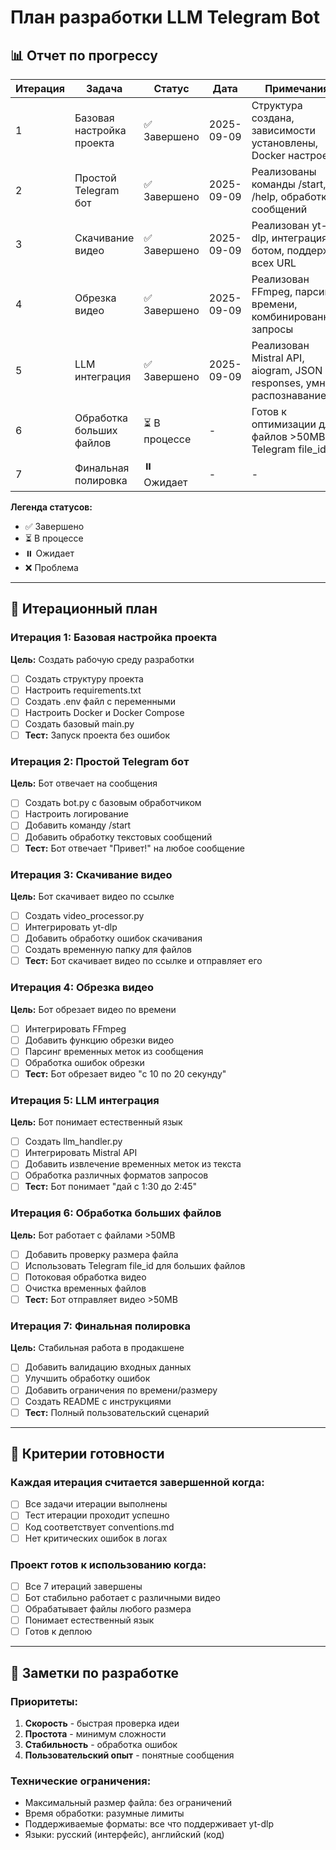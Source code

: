 # План разработки LLM Telegram Bot

## 📊 Отчет по прогрессу

| Итерация | Задача                    | Статус        | Дата       | Примечания                                                           |
| -------- | ------------------------- | ------------- | ---------- | -------------------------------------------------------------------- |
| 1        | Базовая настройка проекта | ✅ Завершено  | 2025-09-09 | Структура создана, зависимости установлены, Docker настроен          |
| 2        | Простой Telegram бот      | ✅ Завершено  | 2025-09-09 | Реализованы команды /start, /help, обработка сообщений               |
| 3        | Скачивание видео          | ✅ Завершено  | 2025-09-09 | Реализован yt-dlp, интеграция с ботом, поддержка всех URL            |
| 4        | Обрезка видео             | ✅ Завершено  | 2025-09-09 | Реализован FFmpeg, парсинг времени, комбинированные запросы          |
| 5        | LLM интеграция            | ✅ Завершено  | 2025-09-09 | Реализован Mistral API, aiogram, JSON responses, умное распознавание |
| 6        | Обработка больших файлов  | ⏳ В процессе | -          | Готов к оптимизации для файлов >50MB с Telegram file_id              |
| 7        | Финальная полировка       | ⏸️ Ожидает    | -          | -                                                                    |

**Легенда статусов:**

- ✅ Завершено
- ⏳ В процессе
- ⏸️ Ожидает
- ❌ Проблема

---

## 🚀 Итерационный план

### Итерация 1: Базовая настройка проекта

**Цель:** Создать рабочую среду разработки

- [ ] Создать структуру проекта
- [ ] Настроить requirements.txt
- [ ] Создать .env файл с переменными
- [ ] Настроить Docker и Docker Compose
- [ ] Создать базовый main.py
- [ ] **Тест:** Запуск проекта без ошибок

### Итерация 2: Простой Telegram бот

**Цель:** Бот отвечает на сообщения

- [ ] Создать bot.py с базовым обработчиком
- [ ] Настроить логирование
- [ ] Добавить команду /start
- [ ] Добавить обработку текстовых сообщений
- [ ] **Тест:** Бот отвечает "Привет!" на любое сообщение

### Итерация 3: Скачивание видео

**Цель:** Бот скачивает видео по ссылке

- [ ] Создать video_processor.py
- [ ] Интегрировать yt-dlp
- [ ] Добавить обработку ошибок скачивания
- [ ] Создать временную папку для файлов
- [ ] **Тест:** Бот скачивает видео по ссылке и отправляет его

### Итерация 4: Обрезка видео

**Цель:** Бот обрезает видео по времени

- [ ] Интегрировать FFmpeg
- [ ] Добавить функцию обрезки видео
- [ ] Парсинг временных меток из сообщения
- [ ] Обработка ошибок обрезки
- [ ] **Тест:** Бот обрезает видео "с 10 по 20 секунду"

### Итерация 5: LLM интеграция

**Цель:** Бот понимает естественный язык

- [ ] Создать llm_handler.py
- [ ] Интегрировать Mistral API
- [ ] Добавить извлечение временных меток из текста
- [ ] Обработка различных форматов запросов
- [ ] **Тест:** Бот понимает "дай с 1:30 до 2:45"

### Итерация 6: Обработка больших файлов

**Цель:** Бот работает с файлами >50MB

- [ ] Добавить проверку размера файла
- [ ] Использовать Telegram file_id для больших файлов
- [ ] Потоковая обработка видео
- [ ] Очистка временных файлов
- [ ] **Тест:** Бот отправляет видео >50MB

### Итерация 7: Финальная полировка

**Цель:** Стабильная работа в продакшене

- [ ] Добавить валидацию входных данных
- [ ] Улучшить обработку ошибок
- [ ] Добавить ограничения по времени/размеру
- [ ] Создать README с инструкциями
- [ ] **Тест:** Полный пользовательский сценарий

---

## 🎯 Критерии готовности

### Каждая итерация считается завершенной когда:

- [ ] Все задачи итерации выполнены
- [ ] Тест итерации проходит успешно
- [ ] Код соответствует conventions.md
- [ ] Нет критических ошибок в логах

### Проект готов к использованию когда:

- [ ] Все 7 итераций завершены
- [ ] Бот стабильно работает с различными видео
- [ ] Обрабатывает файлы любого размера
- [ ] Понимает естественный язык
- [ ] Готов к деплою

---

## 📝 Заметки по разработке

### Приоритеты:

1. **Скорость** - быстрая проверка идеи
2. **Простота** - минимум сложности
3. **Стабильность** - обработка ошибок
4. **Пользовательский опыт** - понятные сообщения

### Технические ограничения:

- Максимальный размер файла: без ограничений
- Время обработки: разумные лимиты
- Поддерживаемые форматы: все что поддерживает yt-dlp
- Языки: русский (интерфейс), английский (код)
